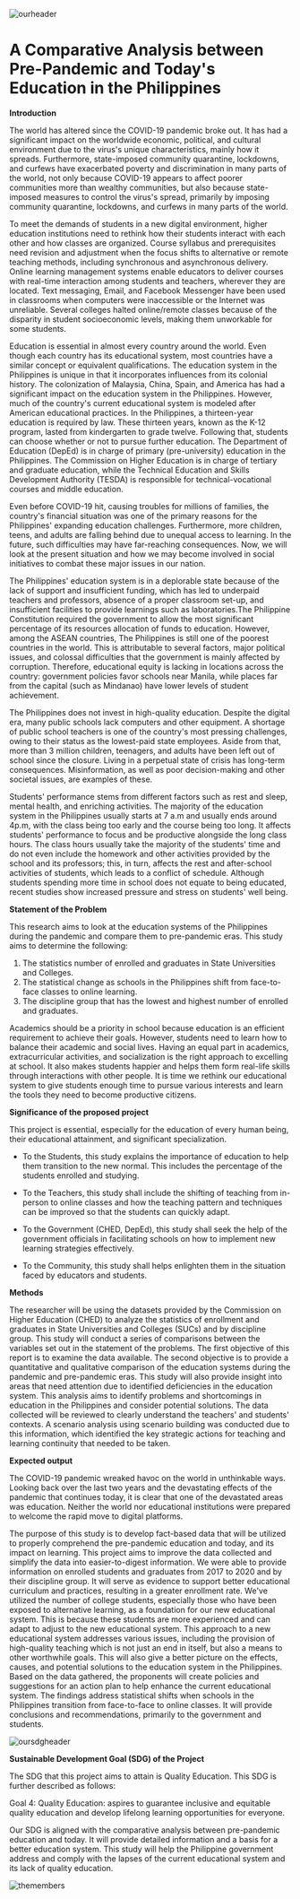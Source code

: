 ![ourheader](https://github.com/GlennBSIT3205/IT-BA-3205_Coalesce/blob/main/header.jpg?raw=true)

# A Comparative Analysis between Pre-Pandemic and Today's Education in the Philippines

**Introduction** 

The world has altered since the COVID-19 pandemic broke out. It has had a significant impact on the worldwide economic, political, and cultural environment due to the virus's unique characteristics, mainly how it spreads.  Furthermore, state-imposed community quarantine, lockdowns, and curfews have exacerbated poverty and discrimination in many parts of the world, not only because COVID-19 appears to affect poorer communities more than wealthy communities, but also because state-imposed measures to control the virus's spread, primarily by imposing community quarantine, lockdowns, and curfews in many parts of the world.

To meet the demands of students in a new digital environment, higher education institutions need to rethink how their students interact with each other and how classes are organized. Course syllabus and prerequisites need revision and adjustment when the focus shifts to alternative or remote teaching methods, including synchronous and asynchronous delivery. Online learning management systems enable educators to deliver courses with real-time interaction among students and teachers, wherever they are located. Text messaging, Email, and Facebook Messenger have been used in classrooms when computers were inaccessible or the Internet was unreliable. Several colleges halted online/remote classes because of the disparity in student socioeconomic levels, making them unworkable for some students.

Education is essential in almost every country around the world. Even though each country has its educational system, most countries have a similar concept or equivalent qualifications. The education system in the Philippines is unique in that it incorporates influences from its colonial history. The colonization of Malaysia, China, Spain, and America has had a significant impact on the education system in the Philippines. However, much of the country's current educational system is modeled after American educational practices. In the Philippines, a thirteen-year education is required by law. These thirteen years, known as the K-12 program, lasted from kindergarten to grade twelve. Following that, students can choose whether or not to pursue further education. The Department of Education (DepEd) is in charge of primary (pre-university) education in the Philippines. The Commission on Higher Education is in charge of tertiary and graduate education, while the Technical Education and Skills Development Authority (TESDA) is responsible for technical-vocational courses and middle education.

Even before COVID-19 hit, causing troubles for millions of families, the country's financial situation was one of the primary reasons for the Philippines' expanding education challenges. Furthermore, more children, teens, and adults are falling behind due to unequal access to learning. In the future, such difficulties may have far-reaching consequences. Now, we will look at the present situation and how we may become involved in social initiatives to combat these major issues in our nation.

The Philippines' education system is in a deplorable state because of the lack of support and insufficient funding, which has led to underpaid teachers and professors, absence of a proper classroom set-up, and insufficient facilities to provide learnings such as laboratories.The Philippine Constitution required the government to allow the most significant percentage of its resources allocation of funds to education. However, among the ASEAN countries, The Philippines is still one of the poorest countries in the world. This is attributable to several factors, major political issues, and colossal difficulties that the government is mainly affected by corruption. Therefore, educational equity is lacking in locations across the country: government policies favor schools near Manila, while places far from the capital (such as Mindanao) have lower levels of student achievement.

The Philippines does not invest in high-quality education. Despite the digital era, many public schools lack computers and other equipment. A shortage of public school teachers is one of the country's most pressing challenges, owing to their status as the lowest-paid state employees. Aside from that, more than 3 million children, teenagers, and adults have been left out of school since the closure. Living in a perpetual state of crisis has long-term consequences. Misinformation, as well as poor decision-making and other societal issues, are examples of these.

Students' performance stems from different factors such as rest and sleep, mental health, and enriching activities. The majority of the education system in the Philippines usually starts at 7 a.m and usually ends around 4p.m, with the class being too early and the course being too long. It affects students' performance to focus and be productive alongside the long class hours. The class hours usually take the majority of the students' time and do not even include the homework and other activities provided by the school and its professors; this, in turn, affects the rest and after-school activities of students, which leads to a conflict of schedule. Although students spending more time in school does not equate to being educated, recent studies show increased pressure and stress on students' well being.

**Statement of the Problem**

This research aims to look at the education systems of the Philippines during the pandemic and compare them to pre-pandemic eras. This study aims to determine the following:

1. The statistics number of enrolled and graduates in State Universities and Colleges.
2. The statistical change as schools in the Philippines shift from face-to-face classes to online learning. 
3. The discipline group that has the lowest and highest number of enrolled and graduates.

Academics should be a priority in school because education is an efficient requirement to achieve their goals. However, students need to learn how to balance their academic and social lives. Having an equal part in academics, extracurricular activities, and socialization is the right approach to excelling at school. It also makes students happier and helps them form real-life skills through interactions with other people. It is time we rethink our educational system to give students enough time to pursue various interests and learn the tools they need to become productive citizens.

**Significance of the proposed project**

This project is essential, especially for the education of every human being, their educational attainment, and significant specialization.

- To the Students, this study explains the importance of education to help them transition to the new normal. This includes the percentage of the students enrolled and studying.

- To the Teachers, this study shall include the shifting of teaching from in-person to online classes and how the teaching pattern and techniques can be improved so that the students can quickly adapt.

- To the Government (CHED, DepEd), this study shall seek the help of the government officials in facilitating schools on how to implement new learning strategies effectively. 

- To the Community, this study shall helps enlighten them in the situation faced by educators and students.

**Methods**

The researcher will be using the datasets provided by the Commission on Higher Education (CHED) to analyze the statistics of enrollment and graduates in State Universities and Colleges (SUCs) and by discipline group. This study will conduct a series of comparisons between the variables set out in the statement of the problems. The first objective of this report is to examine the data available. The second objective is to provide a quantitative and qualitative comparison of the education systems during the pandemic and pre-pandemic eras. This study will also provide insight into areas that need attention due to identified deficiencies in the education system. This analysis aims to identify problems and shortcomings in education in the Philippines and consider potential solutions. The data collected will be reviewed to clearly understand the teachers' and students' contexts. A scenario analysis using scenario building was conducted due to this information, which identified the key strategic actions for teaching and learning continuity that needed to be taken.


**Expected output**
 
The COVID-19 pandemic wreaked havoc on the world in unthinkable ways. Looking back over the last two years and the devastating effects of the pandemic that continues today, it is clear that one of the devastated areas was education. Neither the world nor educational institutions were prepared to welcome the rapid move to digital platforms. 
 
The purpose of this study is to develop fact-based data that will be utilized to properly comprehend the pre-pandemic education and today, and  its impact on learning. This project aims to improve the data collected and simplify the data into easier-to-digest information. We were able to provide information on enrolled students and graduates from 2017 to 2020 and by their discipline group. It will serve as evidence to support better educational curriculum and practices, resulting in a greater enrollment rate. We've utilized the number of college students, especially those who have been exposed to alternative learning, as a foundation for our new educational system. This is because these students are more experienced and can adapt to adjust to the new educational system. This approach to a new educational system addresses various issues, including the provision of high-quality teaching which is not just an end in itself, but also a means to other worthwhile goals. This will also give a better picture on the effects, causes, and potential solutions to the education system in the Philippines. Based on the data gathered, the proponents will create policies and suggestions for an action plan to help enhance the current educational system. The findings address statistical shifts when schools in the Philippines transition from face-to-face to online classes. It will provide conclusions and recommendations, primarily to the government and students.

![oursdgheader](https://github.com/GlennBSIT3205/IT-BA-3205_Coalesce/blob/main/sdg.jpg?raw=true)

**Sustainable Development Goal (SDG) of the Project**

The SDG that this project aims to attain is Quality Education. This SDG is further described as follows:

Goal 4: Quality Education: aspires to guarantee inclusive and equitable quality education and develop lifelong learning opportunities for everyone.

Our SDG is aligned with the comparative analysis between pre-pandemic education and today. It will provide detailed information and a basis for a better education system. This study will help the Philippine government address and comply with the lapses of the current educational system and its lack of quality education.

![themembers](https://github.com/GlennBSIT3205/IT-BA-3205_Coalesce/blob/main/members.jpg?raw=true)
